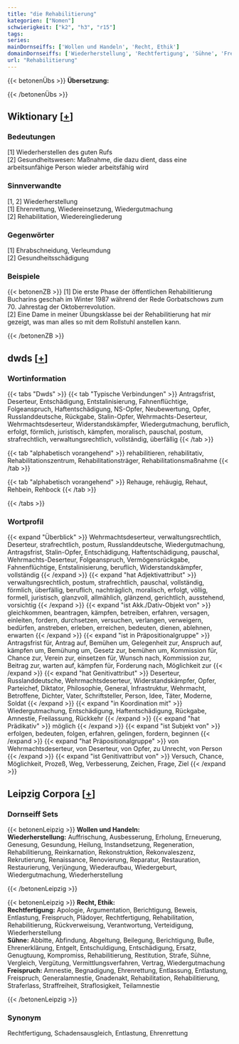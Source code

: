 ```yaml
---
title: "die Rehabilitierung"
kategorien: ["Nomen"]
schwierigkeit: ["k2", "h3", "r15"]
tags:
series:
mainDornseiffs: ['Wollen und Handeln', 'Recht, Ethik']
domainDornseiffs: ['Wiederherstellung', 'Rechtfertigung', 'Sühne', 'Freispruch']
url: "Rehabilitierung"
---
```


{{< betonenÜbs >}}
**Übersetzung:**  
  
{{< /betonenÜbs >}}

## Wiktionary [[+](https://de.wiktionary.org/wiki/Rehabilitierung)]

### Bedeutungen
[1] Wiederherstellen des guten Rufs  
[2] Gesundheitswesen: Maßnahme, die dazu dient, dass eine arbeitsunfähige Person wieder arbeitsfähig wird  

### Sinnverwandte
[1, 2] Wiederherstellung  
[1] Ehrenrettung, Wiedereinsetzung, Wiedergutmachung  
[2] Rehabilitation, Wiedereingliederung  

### Gegenwörter
[1] Ehrabschneidung, Verleumdung  
[2] Gesundheitsschädigung  

### Beispiele
{{< betonenZB >}}
[1] Die erste Phase der öffentlichen Rehabilitierung Bucharins geschah im Winter 1987 während der Rede Gorbatschows zum 70. Jahrestag der Oktoberrevolution.  
[2] Eine Dame in meiner Übungsklasse bei der Rehabilitierung hat mir gezeigt, was man alles so mit dem Rollstuhl anstellen kann.  

{{< /betonenZB >}}


## dwds [[+](https://www.dwds.de/wb/Rehabilitierung)]

### Wortinformation
{{< tabs "Dwds" >}}
{{< tab "Typische Verbindungen" >}}
Antragsfrist, Deserteur, Entschädigung, Entstalinisierung, Fahnenflüchtige, Folgeanspruch, Haftentschädigung, NS-Opfer, Neubewertung, Opfer, Russlanddeutsche, Rückgabe, Stalin-Opfer, Wehrmachts-Deserteur, Wehrmachtsdeserteur, Widerstandskämpfer, Wiedergutmachung, beruflich, erfolgt, förmlich, juristisch, kämpfen, moralisch, pauschal, postum, strafrechtlich, verwaltungsrechtlich, vollständig, überfällig
{{< /tab >}}

{{< tab "alphabetisch vorangehend" >}}
rehabilitieren, rehabilitativ, Rehabilitationszentrum, Rehabilitationsträger, Rehabilitationsmaßnahme
{{< /tab >}}

{{< tab "alphabetisch vorangehend" >}}
Rehauge, rehäugig, Rehaut, Rehbein, Rehbock
{{< /tab >}}

{{< /tabs >}}

### Wortprofil
{{< expand "Überblick" >}} Wehrmachtsdeserteur, verwaltungsrechtlich, Deserteur, strafrechtlich, postum, Russlanddeutsche, Wiedergutmachung, Antragsfrist, Stalin-Opfer, Entschädigung, Haftentschädigung, pauschal, Wehrmachts-Deserteur, Folgeanspruch, Vermögensrückgabe, Fahnenflüchtige, Entstalinisierung, beruflich, Widerstandskämpfer, vollständig {{< /expand >}}
{{< expand "hat Adjektivattribut" >}} verwaltungsrechtlich, postum, strafrechtlich, pauschal, vollständig, förmlich, überfällig, beruflich, nachträglich, moralisch, erfolgt, völlig, formell, juristisch, glanzvoll, allmählich, glänzend, gerichtlich, ausstehend, vorsichtig {{< /expand >}}
{{< expand "ist Akk./Dativ-Objekt von" >}} gleichkommen, beantragen, kämpfen, betreiben, erfahren, versagen, einleiten, fordern, durchsetzen, versuchen, verlangen, verweigern, bedürfen, anstreben, erleben, erreichen, bedeuten, dienen, ablehnen, erwarten {{< /expand >}}
{{< expand "ist in Präpositionalgruppe" >}} Antragsfrist für, Antrag auf, Bemühen um, Gelegenheit zur, Anspruch auf, kämpfen um, Bemühung um, Gesetz zur, bemühen um, Kommission für, Chance zur, Verein zur, einsetzen für, Wunsch nach, Kommission zur, Beitrag zur, warten auf, kämpfen für, Forderung nach, Möglichkeit zur {{< /expand >}}
{{< expand "hat Genitivattribut" >}} Deserteur, Russlanddeutsche, Wehrmachtsdeserteur, Widerstandskämpfer, Opfer, Parteichef, Diktator, Philosophie, General, Infrastruktur, Wehrmacht, Betroffene, Dichter, Vater, Schriftsteller, Person, Idee, Täter, Moderne, Soldat {{< /expand >}}
{{< expand "in Koordination mit" >}} Wiedergutmachung, Entschädigung, Haftentschädigung, Rückgabe, Amnestie, Freilassung, Rückkehr {{< /expand >}}
{{< expand "hat Prädikativ" >}} möglich {{< /expand >}}
{{< expand "ist Subjekt von" >}} erfolgen, bedeuten, folgen, erfahren, gelingen, fordern, beginnen {{< /expand >}}
{{< expand "hat Präpositionalgruppe" >}} von Wehrmachtsdeserteur, von Deserteur, von Opfer, zu Unrecht, von Person {{< /expand >}}
{{< expand "ist Genitivattribut von" >}} Versuch, Chance, Möglichkeit, Prozeß, Weg, Verbesserung, Zeichen, Frage, Ziel {{< /expand >}}

## Leipzig Corpora [[+](https://corpora.uni-leipzig.de/en/res?word=Rehabilitierung&corpusId=deu_newscrawl-public_2018)]

### Dornseiff Sets
{{< betonenLeipzig >}}
**Wollen und Handeln:**  
**Wiederherstellung:** Auffrischung, Ausbesserung, Erholung, Erneuerung, Genesung, Gesundung, Heilung, Instandsetzung, Regeneration, Rehabilitierung, Reinkarnation, Rekonstruktion, Rekonvaleszenz, Rekrutierung, Renaissance, Renovierung, Reparatur, Restauration, Restaurierung, Verjüngung, Wiederaufbau, Wiedergeburt, Wiedergutmachung, Wiederherstellung  

{{< /betonenLeipzig >}}


{{< betonenLeipzig >}}
**Recht, Ethik:**  
**Rechtfertigung:** Apologie, Argumentation, Berichtigung, Beweis, Entlastung, Freispruch, Plädoyer, Rechtfertigung, Rehabilitation, Rehabilitierung, Rückverweisung, Verantwortung, Verteidigung, Wiederherstellung  
**Sühne:** Abbitte, Abfindung, Abgeltung, Beilegung, Berichtigung, Buße, Ehrenerklärung, Entgelt, Entschuldigung, Entschädigung, Ersatz, Genugtuung, Kompromiss, Rehabilitierung, Restitution, Strafe, Sühne, Vergleich, Vergütung, Vermittlungsverfahren, Vertrag, Wiedergutmachung  
**Freispruch:** Amnestie, Begnadigung, Ehrenrettung, Entlassung, Entlastung, Freispruch, Generalamnestie, Gnadenakt, Rehabilitation, Rehabilitierung, Straferlass, Straffreiheit, Straflosigkeit, Teilamnestie  

{{< /betonenLeipzig >}}

### Synonym
Rechtfertigung, Schadensausgleich, Entlastung, Ehrenrettung

